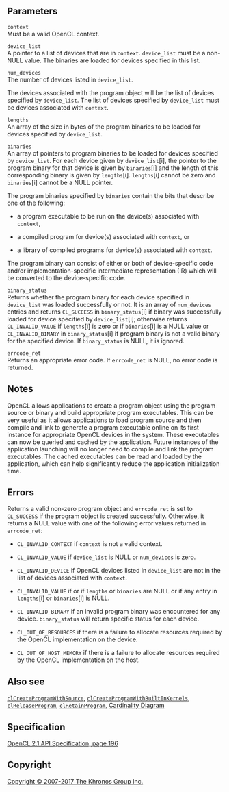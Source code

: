 Parameters
----------

`context`  
Must be a valid OpenCL context.

`device_list`  
A pointer to a list of devices that are in `context`. `device_list` must
be a non-NULL value. The binaries are loaded for devices specified in
this list.

`num_devices`  
The number of devices listed in `device_list`.

The devices associated with the program object will be the list of
devices specified by `device_list`. The list of devices specified by
`device_list` must be devices associated with `context`.

`lengths`  
An array of the size in bytes of the program binaries to be loaded for
devices specified by `device_list`.

`binaries`  
An array of pointers to program binaries to be loaded for devices
specified by `device_list`. For each device given by `device_list`\[i\],
the pointer to the program binary for that device is given by
`binaries`\[i\] and the length of this corresponding binary is given by
`lengths`\[i\]. `lengths`\[i\] cannot be zero and `binaries`\[i\] cannot
be a NULL pointer.

The program binaries specified by `binaries` contain the bits that
describe one of the following:

-   a program executable to be run on the device(s) associated with
    `context`,

-   a compiled program for device(s) associated with `context`, or

-   a library of compiled programs for device(s) associated with
    `context`.

The program binary can consist of either or both of device-specific code
and/or implementation-specific intermediate representation (IR) which
will be converted to the device-specific code.

`binary_status`  
Returns whether the program binary for each device specified in
`device_list` was loaded successfully or not. It is an array of
`num_devices` entries and returns `CL_SUCCESS` in `binary_status`\[i\]
if binary was successfully loaded for device specified by
`device_list`\[i\]; otherwise returns `CL_INVALID_VALUE` if
`lengths`\[i\] is zero or if `binaries`\[i\] is a NULL value or
`CL_INVALID_BINARY` in `binary_status`\[i\] if program binary is not a
valid binary for the specified device. If `binary_status` is NULL, it is
ignored.

`errcode_ret`  
Returns an appropriate error code. If `errcode_ret` is NULL, no error
code is returned.

Notes
-----

OpenCL allows applications to create a program object using the program
source or binary and build appropriate program executables. This can be
very useful as it allows applications to load program source and then
compile and link to generate a program executable online on its first
instance for appropriate OpenCL devices in the system. These executables
can now be queried and cached by the application. Future instances of
the application launching will no longer need to compile and link the
program executables. The cached executables can be read and loaded by
the application, which can help significantly reduce the application
initialization time.

Errors
------

Returns a valid non-zero program object and `errcode_ret` is set to
`CL_SUCCESS` if the program object is created successfully. Otherwise,
it returns a NULL value with one of the following error values returned
in `errcode_ret`:

-   `CL_INVALID_CONTEXT` if `context` is not a valid context.

-   `CL_INVALID_VALUE` if `device_list` is NULL or `num_devices` is
    zero.

-   `CL_INVALID_DEVICE` if OpenCL devices listed in `device_list` are
    not in the list of devices associated with `context`.

-   `CL_INVALID_VALUE` if or if `lengths` or `binaries` are NULL or if
    any entry in `lengths`\[i\] or `binaries`\[i\] is NULL.

-   `CL_INVALID_BINARY` if an invalid program binary was encountered for
    any device. `binary_status` will return specific status for each
    device.

-   `CL_OUT_OF_RESOURCES` if there is a failure to allocate resources
    required by the OpenCL implementation on the device.

-   `CL_OUT_OF_HOST_MEMORY` if there is a failure to allocate resources
    required by the OpenCL implementation on the host.

Also see
--------

[`clCreateProgramWithSource`](clCreateProgramWithSource.html),
[`clCreateProgramWithBuiltInKernels`](clCreateProgramWithBuiltInKernels.html),
[`clReleaseProgram`](clReleaseProgram.html),
[`clRetainProgram`](clRetainProgram.html), [Cardinality
Diagram](classDiagram.html)

Specification
-------------

[OpenCL 2.1 API Specification, page
196](https://www.khronos.org/registry/cl/specs/opencl-2.1.pdf#page=196)

Copyright
---------

[Copyright © 2007-2017 The Khronos Group Inc.](copyright.html)
